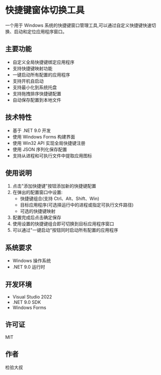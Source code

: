 # 快捷键窗体切换工具

一个用于 Windows 系统的快捷键窗口管理工具,可以通过自定义快捷键快速切换、启动和定位应用程序窗口。

## 主要功能

- 自定义全局快捷键绑定应用程序
- 支持快捷键映射功能
- 一键启动所有配置的应用程序
- 支持开机自启动
- 支持最小化到系统托盘
- 支持拖拽排序快捷键配置
- 自动保存配置到本地文件

## 技术特性

- 基于 .NET 9.0 开发
- 使用 Windows Forms 构建界面
- 使用 Win32 API 实现全局快捷键注册
- 使用 JSON 序列化保存配置
- 支持从进程和可执行文件中提取应用图标

## 使用说明

1. 点击"添加快捷键"按钮添加新的快捷键配置
2. 在弹出的配置窗口中设置:
   - 快捷键组合(支持 Ctrl、Alt、Shift、Win)
   - 目标应用程序(可选择运行中的进程或指定可执行文件路径)
   - 可选的快捷键映射
3. 配置完成后点击确定保存
4. 使用设置的快捷键组合即可切换到目标应用程序窗口
5. 可以通过"一键启动"按钮同时启动所有配置的应用程序

## 系统要求

- Windows 操作系统
- .NET 9.0 运行时

## 开发环境

- Visual Studio 2022
- .NET 9.0 SDK
- Windows Forms

## 许可证

MIT

## 作者

检验大叔